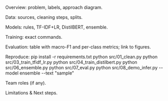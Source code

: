 Overview: problem, labels, approach diagram.

Data: sources, cleaning steps, splits.

Models: rules, TF-IDF+LR, DistilBERT, ensemble.

Training: exact commands.

Evaluation: table with macro-F1 and per-class metrics; link to figures.

Reproduce: pip install -r requirements.txt python src/01_clean.py python src/03_train_tfidf_lr.py python src/04_train_distilbert.py python src/06_ensemble.py python src/07_eval.py python src/08_demo_infer.py --model ensemble --text "sample"

Team roles (if any).

Limitations & Next steps.
